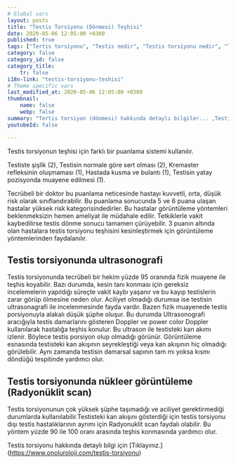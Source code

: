 ```yaml
---
# Global vars
layout: posts
title: "Testis Torsiyonu (Dönmesi) Teşhisi"
date: 2020-05-06 12:05:00 +0300
published: true
tags: ["Tertis torsiyonu", "Testis nedir", "Testis torsiyonu nedir", "Testis torsiyonu testis kanseri", "testis torsiyonu tipi", "Testis torsiyonu erken müdahale", "Testis torsiyonu teşhis", "Testis torsiyonu tedavi", "Testis torsiyonu ameliyat" , "testis dönmesi", "testis torsiyonu ne zaman", "testis torsiyonu neden", "testis torsiyonu acil", "testis torsiyonu belirti", "testis torsiyonu ultrasonografi", "testis torsiyonu tipi" , "testis torsiyonu tedavi", "testis torsiyonu çözüm", "testis dönmesi ameliyatı", "testis dönmesi tedavi"]
category: false
category_id: false
category_title:
    tr: false
i18n-link: "testis-torsiyonu-teshisi"
# Theme specific vars
last_modified_at: 2020-05-06 12:05:00 +0300
thumbnail:
    name: false
    webp: false
summary: "Tertis torsiyon (dönmesi) hakkında detaylı bilgiler... ,Testis nedir?, Testiste ağrı ve şişliklerin nedenleri? , Testis torsiyonu nedir?, Testis torsiyonu testis kanseriyle birlikte olur mu? , Kaç tip testis torsiyon vardır? , Testis torsiyonunda erken müdahale? , Testis torsiyonu teşhisi ve tedavisi, Testis torsiyonu ameliyatı"
youtubeId: false

---
```






Testis torsiyonun teşhisi için farklı bir puanlama sistemi kullanılır.

Testiste şişlik (2),
Testisin normale göre sert olması (2),
Kremaster refleksinin oluşmaması (1),
Hastada kusma ve bulantı  (1),
Testisin yatay pozisyonda muayene edilmesi (1).

Tecrübeli bir doktor bu puanlama neticesinde hastayı kuvvetli, orta, düşük risk olarak sınıflandırabilir. Bu puanlama sonucunda 5 ve 6 puana ulaşan hastalar yüksek risk kategorisindedirler. Bu hastalar görüntüleme yöntemleri beklenmeksizin hemen ameliyat ile müdahale edilir. Tetkiklerle vakit kaybedilirse testis dönme sonucu tamamen çürüyebilir. 3 puanın altında olan hastalara testis torsiyonu teşhisini kesinleştirmek için görüntüleme yöntemlerinden faydalanılır.

## Testis torsiyonunda ultrasonografi

Testis torsiyonunda tecrübeli bir hekim yüzde 95 oranında fizik muayene ile teşhis koyabilir. Bazı durumda, kesin tanı konması için gereksiz incelemelerin yapıldığı süreçte vakit kaybı yaşanır ve bu kayıp testislerin zarar görüp ölmesine neden olur. Aciliyet olmadığı durumsa ise testisin ultrasonagrafi ile incelenmesinde fayda vardır. Bazen fizik muayenede testis porsiyonuyla alakalı düşük şüphe oluşur. Bu durumda Ultrasonografi aracığıyla testis damarlarını gösteren Doppler ve power color Doppler kullanılarak hastalığa teşhis konulur. Bu ultrason ile testisteki kan akımı izlenir. Böylece testis porsiyon olup olmadığı görünür. Görüntüleme esnasında testisteki kan akışının seyrekleştiği veya kan akışının hiç olmadığı görülebilir. Aynı zamanda testisin damarsal sapının tam mı yoksa kısmı döndüğü tespitinde yardımcı olur.

## Testis torsiyonunda nükleer görüntüleme (Radyonüklit scan)

Testis torsiyonunun çok yüksek şüphe taşımadığı ve aciliyet gerektirmediği durumlarda kullanılabilir.Testisteki kan akışını gösterdiği için testis torsiyonu dışı testis hastalıklarının ayrımı için Radyonuklit scan faydalı olabilir. Bu yöntem yüzde 90 ile 100 oranı arasında teşhis konmasında yardımcı olur.


Testis torsiyonu hakkında detaylı bilgi için [Tıklayınız.] (https://www.onoluroloji.com/testis-torsiyonu)
